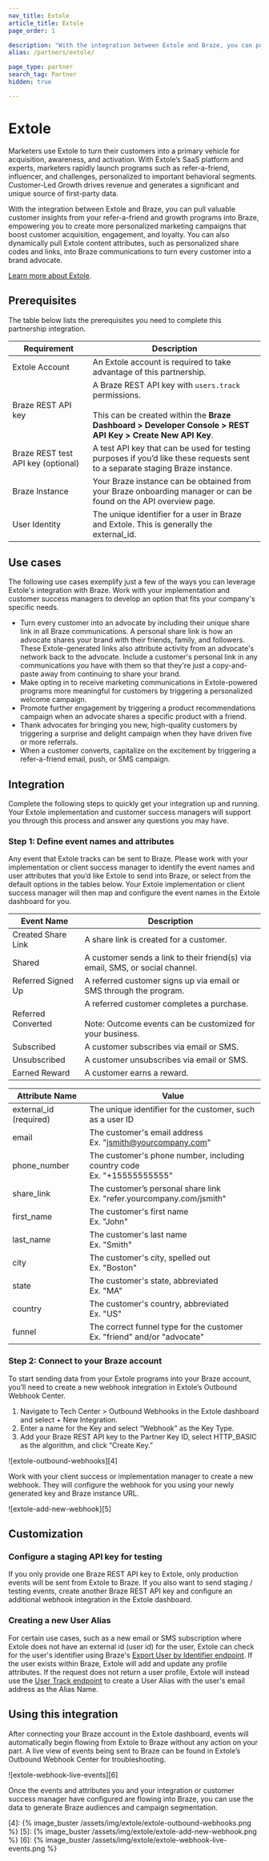 ```yaml
---
nav_title: Extole
article_title: Extole
page_order: 1

description: "With the integration between Extole and Braze, you can pull valuable customer insights from your refer-a-friend and growth programs into Braze, empowering you to create more personalized marketing campaigns that boost customer acquisition, engagement, and loyalty."
alias: /partners/extole/

page_type: partner
search_tag: Partner
hidden: true

---
```


# Extole

Marketers use Extole to turn their customers into a primary vehicle for acquisition, awareness, and activation. With Extole’s SaaS platform and experts, marketers rapidly launch programs such as refer-a-friend, influencer, and challenges, personalized to important behavioral segments. Customer-Led Growth drives revenue and generates a significant and unique source of first-party data.

With the integration between Extole and Braze, you can pull valuable customer insights from your refer-a-friend and growth programs into Braze, empowering you to create more personalized marketing campaigns that boost customer acquisition, engagement, and loyalty. You can also dynamically pull Extole content attributes, such as personalized share codes and links, into Braze communications to turn every customer into a brand advocate.

[Learn more about Extole][1].

## Prerequisites

The table below lists the prerequisites you need to complete this partnership integration.

| Requirement | Description |
| ----------- | ----------- |
| Extole Account | An Extole account is required to take advantage of this partnership. |
| Braze REST API key | A Braze REST API key with `users.track` permissions. <br><br> This can be created within the **Braze Dashboard > Developer Console > REST API Key > Create New API Key**. |
| Braze REST test API key (optional) | A test API key that can be used for testing purposes if you’d like these requests sent to a separate staging Braze instance. |
| Braze Instance | Your Braze instance can be obtained from your Braze onboarding manager or can be found on the API overview page. |
| User Identity | The unique identifier for a user in Braze and Extole. This is generally the external_id. |

## Use cases

The following use cases exemplify just a few of the ways you can leverage Extole's integration with Braze. Work with your implementation and customer success managers to develop an option that fits your company's specific needs.
- Turn every customer into an advocate by including their unique share link in all Braze communications. A personal share link is how an advocate shares your brand with their friends, family, and followers. These Extole-generated links also attribute activity from an advocate's network back to the advocate. Include a customer's personal link in any communications you have with them so that they're just a copy-and-paste away from continuing to share your brand.
- Make opting in to receive marketing communications in Extole-powered programs more meaningful for customers by triggering a personalized welcome campaign.
- Promote further engagement by triggering a product recommendations campaign when an advocate shares a specific product with a friend.
- Thank advocates for bringing you new, high-quality customers by triggering a surprise and delight campaign when they have driven five or more referrals. 
- When a customer converts, capitalize on the excitement by triggering a refer-a-friend email, push, or SMS campaign.

## Integration

Complete the following steps to quickly get your integration up and running. Your Extole implementation and customer success managers will support you through this process and answer any questions you may have.

### Step 1: Define event names and attributes 

Any event that Extole tracks can be sent to Braze. Please work with your implementation or client success manager to identify the event names and user attributes that you’d like Extole to send into Braze, or select from the default options in the tables below. Your Extole implementation or client success manager will then map and configure the event names in the Extole dashboard for you.

| Event Name | Description |
| ----------- | ----------- |
| Created Share Link | A share link is created for a customer. |
| Shared | A customer sends a link to their friend(s) via email, SMS, or social channel. |
| Referred Signed Up | A referred customer signs up via email or SMS through the program. |
| Referred Converted | A referred customer completes a purchase.<br><br> Note: Outcome events can be customized for your business.|
| Subscribed | A customer subscribes via email or SMS. |
| Unsubscribed | A customer unsubscribes via email or SMS. |
| Earned Reward | A customer earns a reward. |

| Attribute Name | Value |
| ----------- | ----------- |
| external_id (required) | The unique identifier for the customer, such as a user ID |
| email | The customer's email address<br>Ex. "jsmith@yourcompany.com" |
| phone_number | The customer's phone number, including country code<br>Ex. "+15555555555" |
| share_link | The customer’s personal share link<br>Ex. "refer.yourcompany.com/jsmith" |
| first_name | The customer's first name<br>Ex. "John" |
| last_name | The customer's last name<br>Ex. "Smith" |
| city | The customer's city, spelled out<br>Ex. "Boston" |
| state | The customer's state, abbreviated<br>Ex. "MA" |
| country | The customer's country, abbreviated<br>Ex. "US" |
| funnel | The correct funnel type for the customer<br>Ex. "friend" and/or "advocate" |

### Step 2: Connect to your Braze account 

To start sending data from your Extole programs into your Braze account, you’ll need to create a new webhook integration in Extole’s Outbound Webhook Center.
1. Navigate to Tech Center > Outbound Webhooks in the Extole dashboard and select + New Integration.
2. Enter a name for the Key and select “Webhook” as the Key Type. 
3. Add your Braze REST API key to the Partner Key ID, select HTTP_BASIC as the algorithm, and click “Create Key.”

![extole-outbound-webhooks][4]

Work with your client success or implementation manager to create a new webhook. They will configure the webhook for you using your newly generated key and Braze instance URL. 

![extole-add-new-webhook][5]

## Customization

### Configure a staging API key for testing

If you only provide one Braze REST API key to Extole, only production events will be sent from Extole to Braze. If you also want to send staging / testing events, create another Braze REST API key and configure an additional webhook integration in the Extole dashboard.

### Creating a new User Alias

For certain use cases, such as a new email or SMS subscription where Extole does not have an external id (user id) for the user, Extole can check for the user's identifier using Braze's [Export User by Identifier endpoint][2]. If the user exists within Braze, Extole will add and update any profile attributes. If the request does not return a user profile, Extole will instead use the [User Track endpoint][3] to create a User Alias with the user's email address as the Alias Name.

## Using this integration

After connecting your Braze account in the Extole dashboard, events will automatically begin flowing from Extole to Braze without any action on your part. A live view of events being sent to Braze can be found in Extole’s Outbound Webhook Center for troubleshooting. 

![extole-webhook-live-events][6]

Once the events and attributes you and your integration or customer success manager have configured are flowing into Braze, you can use the data to generate Braze audiences and campaign segmentation.

[1]: https://www.extole.com
[2]: https://www.braze.com/docs/api/endpoints/export/user_data/post_users_identifier/
[3]: https://www.braze.com/docs/api/endpoints/user_data/post_user_track/#request-body
[4]: {% image_buster /assets/img/extole/extole-outbound-webhooks.png %}
[5]: {% image_buster /assets/img/extole/extole-add-new-webhook.png %}
[6]: {% image_buster /assets/img/extole/extole-webhook-live-events.png %}
